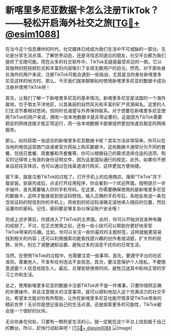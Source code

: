 # 新喀里多尼亚数据卡怎么注册TikTok？——轻松开启海外社交之旅[[TG💪+ @esim1088](https://t.me/s/esim1088)]

在当今这个信息爆炸的时代，社交媒体已经成为我们生活中不可或缺的一部分。无论是分享生活点滴、了解世界动态，还是寻找志同道合的朋友，社交平台都为我们提供了无限可能。而在众多的社交软件中，TikTok无疑是最受欢迎的一款。它以其独特的短视频形式和丰富的内容吸引了全球无数用户的目光。然而，对于那些身处海外的用户来说，注册TikTok可能会遇到一些挑战，尤其是当你身处新喀里多尼亚这样的地方时。那么，今天我们就来聊聊如何使用新喀里多尼亚的数据卡成功注册并使用TikTok吧！

首先，让我们了解一下新喀里多尼亚的基本情况。新喀里多尼亚是法国的一个海外属地，位于南太平洋地区，以其美丽的自然风光和丰富的矿产资源闻名。这里的人们生活节奏相对悠闲，但同时也渴望与外界保持联系。对于想要在新喀里多尼亚使用TikTok的用户来说，拥有一张本地数据卡是非常必要的。这是因为TikTok需要稳定的网络连接才能正常运行，而一张本地数据卡能够提供更加快速且稳定的网络服务。

那么，如何获取一张适合的新喀里多尼亚数据卡呢？其实方法非常简单。你可以在当地的电信运营商门店或者官方网站上购买数据卡。这些数据卡通常分为不同的套餐，包括日套餐、周套餐和月套餐等，你可以根据自己的需求选择合适的选项。购买时记得带上有效的身份证明文件，因为这是国际通行的规定。此外，如果你不想亲自前往实体店，也可以通过在线渠道进行购买，这样更加方便快捷。

接下来，就是注册TikTok的过程了。打开手机上的应用商店，搜索“TikTok”并下载安装。安装完成后，点击打开应用程序，你会看到一个欢迎界面。按照提示一步步操作，首先需要输入你的手机号码。在这里，你需要确保使用的是新喀里多尼亚的数据卡，这样才能接收到验证码短信。输入正确的手机号后，系统会发送一条包含验证码的短信到你的手机上。将收到的验证码准确无误地填入相应的位置，然后设置你的密码。记住，密码要足够复杂以保证账户安全哦！

完成上述步骤后，你就进入了TikTok的主界面。此时，你可以开始浏览各种有趣的视频了。不过，在正式使用之前，还有一些小技巧可以帮助你更好地享受TikTok带来的乐趣。比如，你可以关注一些你喜欢的主题标签，这样就能更容易找到相关的内容；还可以利用搜索功能查找感兴趣的创作者或话题，扩大你的视野。另外，别忘了调整通知设置，避免过多的消息干扰你的日常生活。

当然，在使用TikTok的过程中，也需要注意一些事项。首先，要遵守平台的社区准则，尊重他人，不发布任何违法不良信息。其次，要注意保护个人隐私，不要随意透露个人信息给陌生人。最后，合理安排使用时间，避免沉迷其中影响正常的学习工作和生活。

总之，使用新喀里多尼亚的数据卡注册TikTok并不是一件难事，只要你按照正确的步骤操作，并且注意相关的注意事项，就可以顺利地加入这个充满活力的社交平台。希望本文能对你有所帮助，让你在新喀里多尼亚也能尽情享受TikTok带来的精彩世界！无论你是想记录自己的生活点滴，还是探索更多的可能性，TikTok都会是一个很好的伙伴。

无论你身在何处，只要有一颗热爱生活的心，就一定能在这个平台上找到属于自己的舞台。所以，赶快行动起来吧！[[TG💪+ @esim1088](https://t.me/s/esim1088) ![Image](https://i.postimg.cc/4NQfJmqS/Snipaste-2025-05-13-00-14-12.png)]